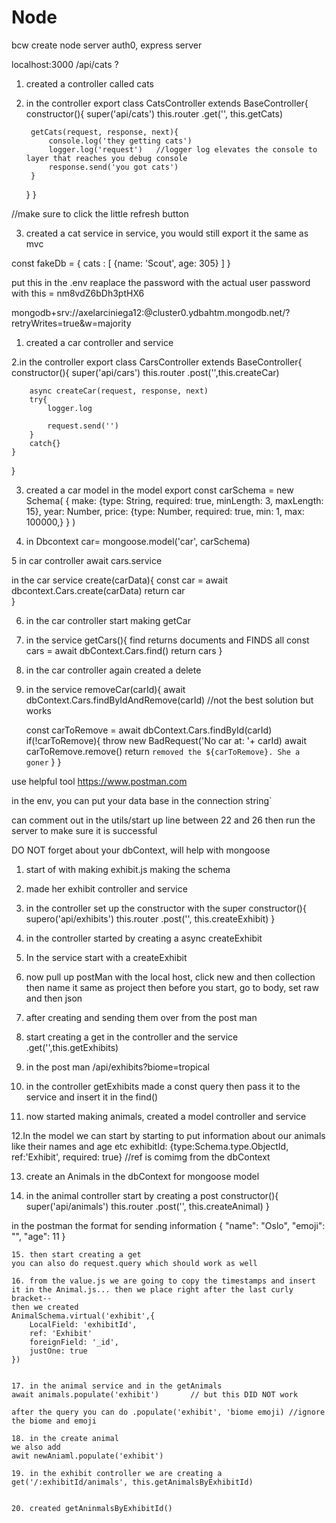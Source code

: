 # Node

<!-- SECTION 9/5 -->
bcw create node server auth0, express server

localhost:3000 /api/cats ?

1. created a controller called cats

2. in the controller 
export class CatsController extends BaseController{
     constructor(){
        super('api/cats')
        this.router
        .get('', this.getCats)

    <!-- NOTE Request, is an object representing the incoming request from user -->
    <!-- NOTE Response, is an object for you to manipulate and use to send responses the requestor -->
    <!-- NOTE Next, is how we kick people back into the server -->
        getCats(request, response, next){
            console.log('they getting cats')
            logger.log('request')   //logger log elevates the console to layer that reaches you debug console
            response.send('you got cats')
        }
     }
}

//make sure to click the little refresh button


3. created a cat service
in service, you would still export it the same as mvc
<!-- NOTE this is a fake data base as an example -->
 const fakeDb = {
    cats : [
        {name: 'Scout', age: 305}
    ]
 }


put this in the .env
reaplace the password with the actual user password with this = nm8vdZ6bDh3ptHX6

 mongodb+srv://axelarciniega12:<password>@cluster0.ydbahtm.mongodb.net/?retryWrites=true&w=majority

 1. created a car controller and service 

 2.in the controller 
 export class CarsController extends BaseController{
    constructor(){
        super('api/cars')
        this.router
        .post('',this.createCar)





        async createCar(request, response, next)
        try{
            logger.log

            request.send('')
        }
        catch{}
    }
 }

3. created a car model 
in the model 
export const carSchema = new Schema(
    {
        make: {type: String, required: true, minLength: 3, maxLength: 15},
        year: Number,
        price: {type: Number, required: true, min: 1, max: 100000,}
    }
)



4. in Dbcontext
car= mongoose.model('car', carSchema)




5 in car controller 
await cars.service 


in the car service
create(carData){
    const car = await dbcontext.Cars.create(carData)
    return car  
}


6. in the car controller start making getCar

7. in the service 
getCars(){
                                        find returns documents and FINDS all
    const cars = await dbContext.Cars.find()
    return cars 
}

8. in the car controller again created a delete

9. in the service 
removeCar(carId){
    await dbContext.Cars.findByIdAndRemove(carId) //not the best solution but works 

    const carToRemove = await dbContext.Cars.findById(carId)
    if(!carToRemove){
        throw new BadRequest('No car at: '+ carId)
        await carToRemove.remove()
        return `removed the ${carToRemove}. She a goner` 
    }
}







 use helpful tool https://www.postman.com



 <!-- SECTION 9/6 -->
 in the env, you can put your data base in the connection string`

 can comment out in the utils/start up line between 22 and 26 then run the server to make sure it is successful

DO NOT forget about your dbContext, will help with mongoose  

 1. start of with making exhibit.js
 making the schema

 2. made her exhibit controller and service 

 3. in the controller set up the constructor with the super
 constructor(){
    supero('api/exhibits')
    this.router
        .post('', this.createExhibit)
 }

4. in the controller started by creating a async createExhibit

5. In the service start with a createExhibit

6. now pull up postMan with the local host, click new and then collection then name it same as project
then before you start, go to body, set raw and then json

7. after creating and sending them over from the post man 

8. start creating a get in the controller and the service 
.get('',this.getExhibits)


9. in the post man 
/api/exhibits?biome=tropical

10. in the controller 
getExhibits
made a const query then pass it to the service and insert it in the find()


11. now started making animals, created a model controller and service 

12.In the model we can start by starting to put information about our animals like their names and age etc
exhibitId: {type:Schema.type.ObjectId, ref:'Exhibit', required: true}       //ref is comimg from the dbContext

13. create an Animals in the dbContext for mongoose model

14. in the animal controller start by creating a post
constructor(){
    super('api/animals')
    this.router
        .post('', this.createAnimal)
}

in the postman the format for sending information 
{
    "name": "Oslo",
    "emoji": "",
    "age": 11
    }

    15. then start creating a get 
    you can also do request.query which should work as well

    16. from the value.js we are going to copy the timestamps and insert it in the Animal.js... then we place right after the last curly bracket--
    then we created
    AnimalSchema.virtual('exhibit',{
        LocalField: 'exhibitId', 
        ref: 'Exhibit'
        foreignField: '_id',
        justOne: true
    })


    17. in the animal service and in the getAnimals
    await animals.populate('exhibit')       // but this DID NOT work 

<!-- NOTE ................................................⬇️correct syntax but in this case we do not need it -->
    after the query you can do .populate('exhibit', 'biome emoji) //ignore the biome and emoji

    18. in the create animal
    we also add 
    awit newAniaml.populate('exhibit')

    19. in the exhibit controller we are creating a get('/:exhibitId/animals', this.getAnimalsByExhibitId)


    20. created getAninmalsByExhibitId()


